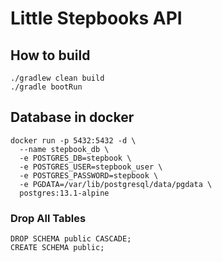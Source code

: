 # Little Stepbooks API

## How to build

```shell script
./gradlew clean build
./gradle bootRun
```

## Database in docker

```shell script
docker run -p 5432:5432 -d \
  --name stepbook_db \
  -e POSTGRES_DB=stepbook \
  -e POSTGRES_USER=stepbook_user \
  -e POSTGRES_PASSWORD=stepbook \
  -e PGDATA=/var/lib/postgresql/data/pgdata \
  postgres:13.1-alpine
``` 

### Drop All Tables

```
DROP SCHEMA public CASCADE;
CREATE SCHEMA public;
```
